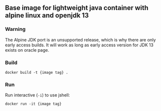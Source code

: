 ## Base image for lightweight java container with alpine linux and openjdk 13

### Warning

 The Alpine JDK port is an unsupported release, which is why there are only early access builds.
 It will work as long as early access version for JDK 13 exists on oracle page.

### Build
```
docker build -t {image tag} .
```

### Run
Run interactive (`-i`) to use jshell:
```
docker run -it {image tag}
```